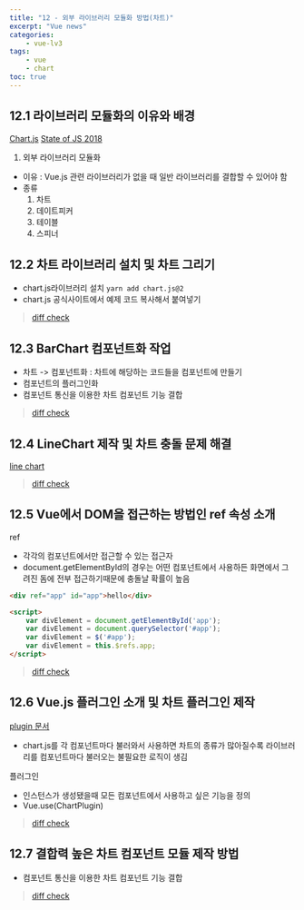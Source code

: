```yaml
--- 
title: "12 - 외부 라이브러리 모듈화 방법(차트)" 
excerpt: "Vue news"
categories: 
    - vue-lv3
tags: 
    - vue
    - chart
toc: true
--- 
```


## 12.1 라이브러리 모듈화의 이유와 배경

[Chart.js](https://www.chartjs.org/docs/latest/)
[State of JS 2018](https://2018.stateofjs.com/front-end-frameworks/overview/)

1. 외부 라이브러리 모듈화
- 이유 : Vue.js 관련 라이브러리가 없을 때 일반 라이브러리를 결합할 수 있어야 함
- 종류
    1. 차트
    2. 데이트피커
    3. 테이블
    4. 스피너

## 12.2 차트 라이브러리 설치 및 차트 그리기

- chart.js라이브러리 설치 `yarn add chart.js@2`
- chart.js 공식사이트에서 예제 코드 복사해서 붙여넣기

>[diff check](https://github.com/wjddk0909/vue-chart/commit/f519e97f0f1b5d8ba43f0037dc0bf00a3a3749cd)

## 12.3 BarChart 컴포넌트화 작업

- 차트 -> 컴포넌트화 : 차트에 해당하는 코드들을 컴포넌트에 만들기
- 컴포넌트의 플러그인화
- 컴포넌트 통신을 이용한 차트 컴포넌트 기능 결합

>[diff check](https://github.com/wjddk0909/vue-chart/commit/3c445f959ca7a499906e6f9cd172005831351145)

## 12.4 LineChart 제작 및 차트 충돌 문제 해결

[line chart](https://www.chartjs.org/docs/latest/getting-started/)

>[diff check](https://github.com/wjddk0909/vue-chart/commit/bc92bf4dd663572e1b9ee8cb6ae893cb6c8a3a37)

## 12.5 Vue에서 DOM을 접근하는 방법인 ref 속성 소개

ref  
- 각각의 컴포넌트에서만 접근할 수 있는 접근자  
- document.getElementById의 경우는 어떤 컴포넌트에서 사용하든 화면에서 그려진 돔에 전부 접근하기때문에 충돌날 확률이 높음

```html
<div ref="app" id="app">hello</div>

<script>
    var divElement = document.getElementById('app');
    var divElement = document.querySelector('#app');
    var divElement = $('#app');
    var divElement = this.$refs.app;
</script>
```

>[diff check](https://github.com/wjddk0909/vue-chart/commit/870dda16ea5051a42a9745281f49f85e8f7126df)

## 12.6 Vue.js 플러그인 소개 및 차트 플러그인 제작

[plugin 문서](https://vuejs.org/guide/reusability/plugins.html)

- chart.js를 각 컴포넌트마다 불러와서 사용하면 차트의 종류가 많아질수록 라이브러리를 컴포넌트마다 불러오는 불필요한 로직이 생김

플러그인  
- 인스턴스가 생성됐을때 모든 컴포넌트에서 사용하고 싶은 기능을 정의
- Vue.use(ChartPlugin)

>[diff check](https://github.com/wjddk0909/vue-chart/commit/aafdc87c83982f20d494fbe0bf57015a9f0f7146)

## 12.7 결합력 높은 차트 컴포넌트 모듈 제작 방법

- 컴포넌트 통신을 이용한 차트 컴포넌트 기능 결합

>[diff check](https://github.com/wjddk0909/vue-chart/commit/a495a8ef2c3d150c06625e8ea9f24510ff0c55d0)


